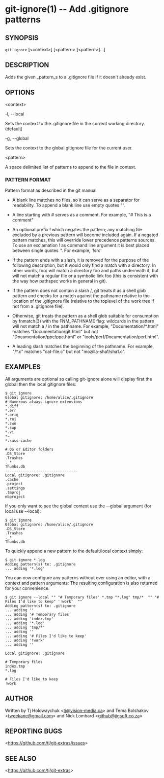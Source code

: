 git-ignore(1) -- Add .gitignore patterns
========================================

## SYNOPSIS

`git-ignore` [&lt;context&gt;] [&lt;pattern&gt; [&lt;pattern&gt;]...]

## DESCRIPTION

Adds the given _pattern_s to a .gitignore file if it doesn't already exist.

## OPTIONS

  &lt;context&gt;

  -l, --local

  Sets the context to the .gitignore file in the current working directory. (default)

  -g, --global

  Sets the context to the global gitignore file for the current user.

  &lt;pattern&gt;

  A space delimited list of patterns to append to the file in context.

### PATTERN FORMAT

Pattern format as described in the git manual

 * A blank line matches no files, so it can serve as a separator for readability. To append a blank line use empty quotes "".

 * A line starting with # serves as a comment. For example, "# This is a comment"

 * An optional prefix ! which negates the pattern; any matching file excluded by a previous pattern will become included again. If a negated pattern matches, this will override lower precedence patterns sources. To use an exclamation ! as command line argument it is best placed between single quotes ''. For example, '!src'

 * If the pattern ends with a slash, it is removed for the purpose of the following description, but it would only find a match with a directory. In other words, foo/ will match a directory foo and paths underneath it, but will not match a regular file or a symbolic link foo (this is consistent with the way how pathspec works in general in git).

 * If the pattern does not contain a slash /, git treats it as a shell glob pattern and checks for a match against the pathname relative to the location of the .gitignore file (relative to the toplevel of the work tree if not from a .gitignore file).

 * Otherwise, git treats the pattern as a shell glob suitable for consumption by fnmatch(3) with the FNM_PATHNAME flag: wildcards in the pattern will not match a / in the pathname. For example, "Documentation/*.html" matches "Documentation/git.html" but not "Documentation/ppc/ppc.html" or "tools/perf/Documentation/perf.html".

 * A leading slash matches the beginning of the pathname. For example, "/*.c" matches "cat-file.c" but not "mozilla-sha1/sha1.c".


## EXAMPLES

  All arguments are optional so calling git-ignore alone will display first the global then the local gitignore files:

    $ git ignore
    Global gitignore: /home/alice/.gitignore
    # Numerous always-ignore extensions
    *.diff
    *.err
    *.orig
    *.rej
    *.swo
    *.swp
    *.vi
    *~
    *.sass-cache

    # OS or Editor folders
    .DS_Store
    .Trashes
    ._*
    Thumbs.db
    ---------------------------------
    Local gitignore: .gitignore
    .cache
    .project
    .settings
    .tmproj
    nbproject

If you only want to see the global context use the --global argument (for local use --local):

    $ git ignore
    Global gitignore: /home/alice/.gitignore
    .DS_Store
    .Trashes
    ._*
    Thumbs.db

To quickly append a new pattern to the default/local context simply:

    $ git ignore *.log
    Adding pattern(s) to: .gitignore
    ... adding '*.log'

You can now configure any patterns without ever using an editor, with a context and pattern arguments:
The resulting configuration is also returned for your convenience.

    $ git ignore --local "" "# Temporary files" *.tmp "*.log" tmp/*  "" "# Files I'd like to keep" '!work'  ""
    Adding pattern(s) to: .gitignore
    ... adding ''
    ... adding '# Temporary files'
    ... adding 'index.tmp'
    ... adding '*.log'
    ... adding 'tmp/*'
    ... adding ''
    ... adding '# Files I'd like to keep'
    ... adding '!work'
    ... adding ''

    Local gitignore: .gitignore

    # Temporary files
    index.tmp
    *.log

    # Files I'd like to keep
    !work

## AUTHOR

Written by Tj Holowaychuk &lt;<tj@vision-media.ca>&gt; and Tema Bolshakov &lt;<tweekane@gmail.com>&gt;
and Nick Lombard &lt;<github@jigsoft.co.za>&gt;

## REPORTING BUGS

&lt;<https://github.com/tj/git-extras/issues>&gt;

## SEE ALSO

&lt;<https://github.com/tj/git-extras>&gt;
